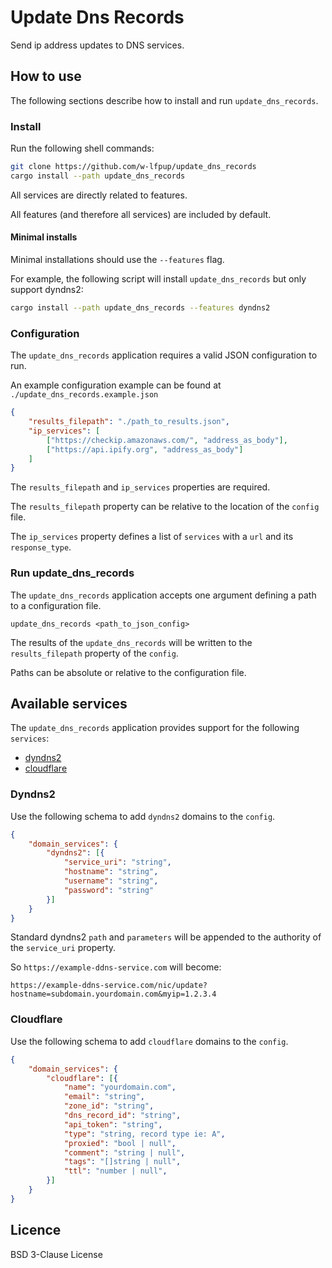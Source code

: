 # Update Dns Records

Send ip address updates to DNS services.

## How to use

The following sections describe how to install and run `update_dns_records`.

### Install

Run the following shell commands:

```sh
git clone https://github.com/w-lfpup/update_dns_records
cargo install --path update_dns_records
```

All services are directly related to features.

All features (and therefore all services) are included by default.

#### Minimal installs

Minimal installations should use the `--features` flag.

For example, the following script will install `update_dns_records` but only support dyndns2:

```sh
cargo install --path update_dns_records --features dyndns2
```

### Configuration

The `update_dns_records` application requires a valid JSON configuration to run.

An example configuration example can be found at
`./update_dns_records.example.json`

```JSON
{
	"results_filepath": "./path_to_results.json",
	"ip_services": [
		["https://checkip.amazonaws.com/", "address_as_body"],
		["https://api.ipify.org", "address_as_body"]
	]
}
```

The `results_filepath` and `ip_services` properties are required. 

The `results_filepath` property can be relative to the location of the `config` file.

The `ip_services` property defines a list of `services` with a `url` and its `response_type`.

### Run update_dns_records

The `update_dns_records` application accepts one argument defining a path to a configuration file.

```
update_dns_records <path_to_json_config>
```

The results of the `update_dns_records` will be written to the `results_filepath` property of the `config`.

Paths can be absolute or relative to the configuration file.

## Available services

The `update_dns_records` application provides support for the following `services`:

- [dyndns2](#dyndns2)
- [cloudflare](#cloudflare)

### Dyndns2

Use the following schema to add `dyndns2` domains to the `config`.

```JSON
{
	"domain_services": {
		"dyndns2": [{
			"service_uri": "string",
			"hostname": "string",
			"username": "string",
			"password": "string"
		}]
	}
}
```

Standard dyndns2 `path` and `parameters` will be appended to the authority of the `service_uri` property.

So `https://example-ddns-service.com` will become:

```
https://example-ddns-service.com/nic/update?hostname=subdomain.yourdomain.com&myip=1.2.3.4
```

### Cloudflare

Use the following schema to add `cloudflare` domains to the `config`.


```JSON
{
	"domain_services": {
		"cloudflare": [{
			"name": "yourdomain.com",
			"email": "string",
			"zone_id": "string",
			"dns_record_id": "string",
			"api_token": "string",
			"type": "string, record type ie: A",
			"proxied": "bool | null",
			"comment": "string | null",
			"tags": "[]string | null",
			"ttl": "number | null",
		}]
	}
}
```

## Licence

BSD 3-Clause License
